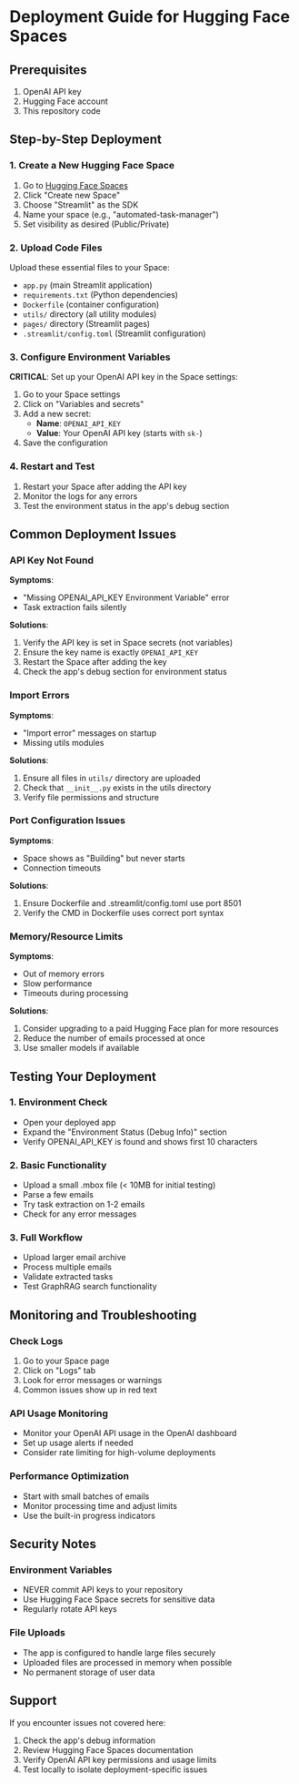 # Deployment Guide for Hugging Face Spaces

## Prerequisites
1. OpenAI API key
2. Hugging Face account
3. This repository code

## Step-by-Step Deployment

### 1. Create a New Hugging Face Space
1. Go to [Hugging Face Spaces](https://huggingface.co/spaces)
2. Click "Create new Space"
3. Choose "Streamlit" as the SDK
4. Name your space (e.g., "automated-task-manager")
5. Set visibility as desired (Public/Private)

### 2. Upload Code Files
Upload these essential files to your Space:
- `app.py` (main Streamlit application)
- `requirements.txt` (Python dependencies)
- `Dockerfile` (container configuration)
- `utils/` directory (all utility modules)
- `pages/` directory (Streamlit pages)
- `.streamlit/config.toml` (Streamlit configuration)

### 3. Configure Environment Variables
**CRITICAL**: Set up your OpenAI API key in the Space settings:

1. Go to your Space settings
2. Click on "Variables and secrets"
3. Add a new secret:
   - **Name**: `OPENAI_API_KEY`
   - **Value**: Your OpenAI API key (starts with `sk-`)
4. Save the configuration

### 4. Restart and Test
1. Restart your Space after adding the API key
2. Monitor the logs for any errors
3. Test the environment status in the app's debug section

## Common Deployment Issues

### API Key Not Found
**Symptoms**: 
- "Missing OPENAI_API_KEY Environment Variable" error
- Task extraction fails silently

**Solutions**:
1. Verify the API key is set in Space secrets (not variables)
2. Ensure the key name is exactly `OPENAI_API_KEY`
3. Restart the Space after adding the key
4. Check the app's debug section for environment status

### Import Errors
**Symptoms**:
- "Import error" messages on startup
- Missing utils modules

**Solutions**:
1. Ensure all files in `utils/` directory are uploaded
2. Check that `__init__.py` exists in the utils directory
3. Verify file permissions and structure

### Port Configuration Issues
**Symptoms**:
- Space shows as "Building" but never starts
- Connection timeouts

**Solutions**:
1. Ensure Dockerfile and .streamlit/config.toml use port 8501
2. Verify the CMD in Dockerfile uses correct port syntax

### Memory/Resource Limits
**Symptoms**:
- Out of memory errors
- Slow performance
- Timeouts during processing

**Solutions**:
1. Consider upgrading to a paid Hugging Face plan for more resources
2. Reduce the number of emails processed at once
3. Use smaller models if available

## Testing Your Deployment

### 1. Environment Check
- Open your deployed app
- Expand the "Environment Status (Debug Info)" section
- Verify OPENAI_API_KEY is found and shows first 10 characters

### 2. Basic Functionality
- Upload a small .mbox file (< 10MB for initial testing)
- Parse a few emails
- Try task extraction on 1-2 emails
- Check for any error messages

### 3. Full Workflow
- Upload larger email archive
- Process multiple emails
- Validate extracted tasks
- Test GraphRAG search functionality

## Monitoring and Troubleshooting

### Check Logs
1. Go to your Space page
2. Click on "Logs" tab
3. Look for error messages or warnings
4. Common issues show up in red text

### API Usage Monitoring
- Monitor your OpenAI API usage in the OpenAI dashboard
- Set up usage alerts if needed
- Consider rate limiting for high-volume deployments

### Performance Optimization
- Start with small batches of emails
- Monitor processing time and adjust limits
- Use the built-in progress indicators

## Security Notes

### Environment Variables
- NEVER commit API keys to your repository
- Use Hugging Face Space secrets for sensitive data
- Regularly rotate API keys

### File Uploads
- The app is configured to handle large files securely
- Uploaded files are processed in memory when possible
- No permanent storage of user data

## Support
If you encounter issues not covered here:
1. Check the app's debug information
2. Review Hugging Face Spaces documentation
3. Verify OpenAI API key permissions and usage limits
4. Test locally to isolate deployment-specific issues
